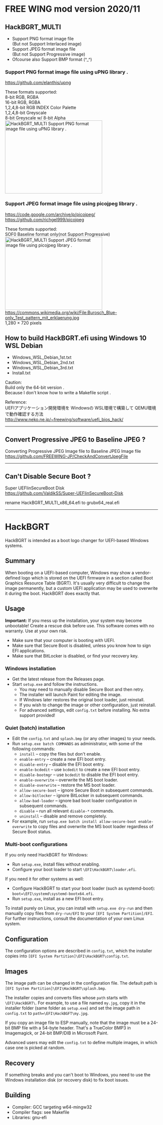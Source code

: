 # FREE WING mod version 2020/11

## HackBGRT_MULTI
* Support PNG format image file  
  (But not Support Interlaced image)  
* Support JPEG format image file  
  (But not Support Progressive image)  
* Ofcourse also Support BMP format (^_^)  

### Support PNG format image file using uPNG library .
https://github.com/elanthis/upng  

These formats supported:  
  8-bit RGB, RGBA  
  16-bit RGB, RGBA  
  1,2,4,8-bit RGB INDEX Color Palette  
  1,2,4,8-bit Greyscale  
  8-bit Greyscale w/ 8-bit Alpha  
<img src="https://raw.githubusercontent.com/FREEWING-JP/HackBGRT/test/add_upng/upng.jpg" alt="HackBGRT_MULTI Support PNG format image file using uPNG library ." title="HackBGRT_MULTI Support PNG format image file using uPNG library ." width="320" height="240">

### Support JPEG format image file using picojpeg library .
https://code.google.com/archive/p/picojpeg/  
https://github.com/richgel999/picojpeg  

These formats supported:  
 SOF0 Baseline format only(not Support Progressive)  
<img src="https://raw.githubusercontent.com/FREEWING-JP/HackBGRT/test/add_picojpeg/HackBGRT_MULTI_1280px-Burosch_Blue-only_Test_pattern_mit_erklaerung.jpg" alt="HackBGRT_MULTI Support JPEG format image file using picojpeg library ." title="HackBGRT_MULTI Support JPEG format image file using picojpeg library ." width="320" height="240">  
https://commons.wikimedia.org/wiki/File:Burosch_Blue-only_Test_pattern_mit_erklaerung.jpg  
1,280 × 720 pixels

## How to build HackBGRT.efi using Windows 10 WSL Debian
* Windows_WSL_Debian_1st.txt
* Windows_WSL_Debian_2nd.txt
* Windows_WSL_Debian_3rd.txt
* Install.txt

Caution:  
Build only the 64-bit version .  
Because I don't know how to write a Makefile script .  

Reference:  
UEFIアプリケーション開発環境を Windowsの WSL環境で構築して QEMU環境で動作確認する方法  
http://www.neko.ne.jp/~freewing/software/uefi_bios_hack/  

---
## Convert Progressive JPEG to Baseline JPEG ?
Converting Progressive JPEG Image file to Baseline JPEG Image file  
https://github.com/FREEWING-JP/CheckAndConvertJpegFile  

---
## Can't Disable Secure Boot ?
Super UEFIinSecureBoot Disk  
https://github.com/ValdikSS/Super-UEFIinSecureBoot-Disk  

rename HackBGRT_MULTI_x86_64.efi to grubx64_real.efi

---
# HackBGRT

HackBGRT is intended as a boot logo changer for UEFI-based Windows systems.

## Summary

When booting on a UEFI-based computer, Windows may show a vendor-defined logo which is stored on the UEFI firmware in a section called Boot Graphics Resource Table (BGRT). It's usually very difficult to change the image permanently, but a custom UEFI application may be used to overwrite it during the boot. HackBGRT does exactly that.

## Usage

**Important:** If you mess up the installation, your system may become unbootable! Create a rescue disk before use. This software comes with no warranty. Use at your own risk.

* Make sure that your computer is booting with UEFI.
* Make sure that Secure Boot is disabled, unless you know how to sign EFI applications.
* Make sure that BitLocker is disabled, or find your recovery key.

### Windows installation

* Get the latest release from the Releases page.
* Start `setup.exe` and follow the instructions.
	* You may need to manually disable Secure Boot and then retry.
	* The installer will launch Paint for editing the image.
	* If Windows later restores the original boot loader, just reinstall.
	* If you wish to change the image or other configuration, just reinstall.
	* For advanced settings, edit `config.txt` before installing. No extra support provided!

### Quiet (batch) installation

* Edit the `config.txt` and `splash.bmp` (or any other images) to your needs.
* Run `setup.exe batch COMMANDS` as administrator, with some of the following commands:
	* `install` – copy the files but don't enable.
	* `enable-entry` – create a new EFI boot entry.
	* `disable-entry` – disable the EFI boot entry.
	* `enable-bcdedit` – use `bcdedit` to create a new EFI boot entry.
	* `disable-bootmgr` – use `bcdedit` to disable the EFI boot entry.
	* `enable-overwrite` – overwrite the MS boot loader.
	* `disable-overwrite` – restore the MS boot loader.
	* `allow-secure-boot` – ignore Secure Boot in subsequent commands.
	* `allow-bitlocker` – ignore BitLocker in subsequent commands.
	* `allow-bad-loader` – ignore bad boot loader configuration in subsequent commands.
	* `disable` – run all relevant `disable-*` commands.
	* `uninstall` – disable and remove completely.
* For example, run `setup.exe batch install allow-secure-boot enable-overwrite` to copy files and overwrite the MS boot loader regardless of Secure Boot status.

### Multi-boot configurations

If you only need HackBGRT for Windows:

* Run `setup.exe`, install files without enabling.
* Configure your boot loader to start `\EFI\HackBGRT\loader.efi`.

If you need it for other systems as well:

* Configure HackBGRT to start your boot loader (such as systemd-boot): `boot=\EFI\systemd\systemd-bootx64.efi`.
* Run `setup.exe`, install as a new EFI boot entry.

To install purely on Linux, you can install with `setup.exe dry-run` and then manually copy files from `dry-run/EFI` to your `[EFI System Partition]/EFI`. For further instructions, consult the documentation of your own Linux system.

## Configuration

The configuration options are described in `config.txt`, which the installer copies into `[EFI System Partition]\EFI\HackBGRT\config.txt`.

## Images

The image path can be changed in the configuration file. The default path is `[EFI System Partition]\EFI\HackBGRT\splash.bmp`.

The installer copies and converts files whose `path` starts with `\EFI\HackBGRT\`. For example, to use a file named `my.jpg`, copy it in the installer folder (same folder as `setup.exe`) and set the image path in `config.txt` to `path=\EFI\HackBGFT\my.jpg`.

If you copy an image file to ESP manually, note that the image must be a 24-bit BMP file with a 54-byte header. That's a TrueColor BMP3 in Imagemagick, or 24-bit BMP/DIB in Microsoft Paint.

Advanced users may edit the `config.txt` to define multiple images, in which case one is picked at random.

## Recovery

If something breaks and you can't boot to Windows, you need to use the Windows installation disk (or recovery disk) to fix boot issues.

## Building

* Compiler: GCC targeting w64-mingw32
* Compiler flags: see Makefile
* Libraries: gnu-efi
